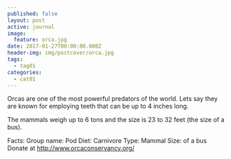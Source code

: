 ```yaml
---
published: false
layout: post
active: journal
image:
  feature: orca.jpg
date: 2017-01-27T00:00:00.000Z
header-img: img/postcover/orca.jpg
tags:
  - tag01
categories:
  - cat01
---
```

Orcas are one of the most powerful predators of the world.  Lets say they are known for employing teeth that can be up to 4 inches long.

The mammals weigh up to 6 tons and the size is 23 to 32 feet (the size of a bus).

Facts:  Group name: Pod
Diet: Carnivore
Type: Mammal
Size:  of a bus
Donate at <http://www.orcaconservancy.org/>